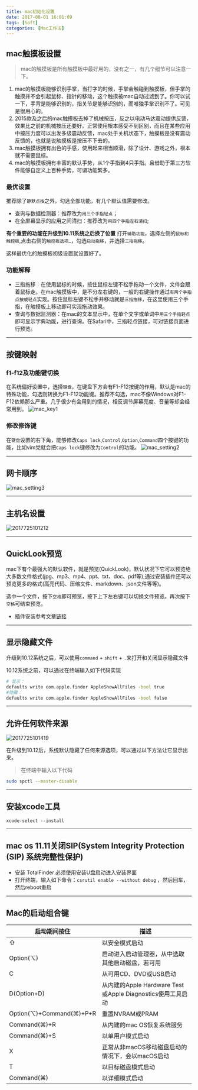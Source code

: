 ```yaml
---
title: mac初始化设置
date: 2017-08-01 16:01:09
tags: [Soft]
categories: [Mac工作法]
---
```


## mac触摸板设置
> mac的触摸板是所有触摸板中最好用的，没有之一，有几个细节可以注意一下。

1. mac的触摸板能够识别手掌，当打字的时候，手掌会触碰到触摸板，但手掌的触摸并不会引起鼠标、指针的移动，这个触摸被mac自动过滤到了。你可以试一下，手背是能够识别的，指关节是能够识别的，而唯独手掌识别不了。可见是很用心的。
2. 2015款及之后的mac触摸板去掉了机械按压，反之以电动马达震动提供反馈，效果比之前的机械按压还要好。正常使用根本感受不到区别，而且在某些应用中按压力度可以出发多级震动反馈，mac处于关机状态下，触摸板是没有震动反馈的，也就是说触摸板是按压不下去的。
3. mac触摸板拥有出色的手感，使用起来相当顺滑，除了设计、游戏之外，根本就不需要鼠标。
4. mac的触摸板拥有丰富的默认手势，从1个手指到4只手指。且借助于第三方软件能够自定义上百种手势，可谓功能繁多。

### 最优设置

推荐除了`静默点按`之外，勾选全部功能，有几个默认值需要修改。

* 查询与数据检测器：推荐改为`用三个手指轻点`；
* 在全屏幕显示的应用之间清扫：推荐改为`用四个手指左右清扫`;

**有个重要的功能在升级到10.11系统之后换了位置**
打开`辅助功能`，选择左侧的`鼠标和触控板`,点击右侧的`触控板选项…`，勾选`启动拖移`，并选择`三指拖移`。

这样最优化的触摸板初级设置就设置好了。

### 功能解释

* 三指拖移：在使用鼠标的时候，按住鼠标左键不松手拖动一个文件，文件会跟着鼠标走。在mac触摸板中，是不分左右键的，一般的右键操作通过`有两个手指点按或轻点`实现。按住鼠标左键不松手并移动就是`三指拖移`，在这里使用三个手指，在触摸板上移动即可实现拖动效果。
* 查询与数据监测器：在mac的文本显示中，在单个文字或单词中`用三个手指轻点`即可显示字典功能，进行查询。在Safari中，三指轻点链接，可对链接页面进行预览。

---
## 按键映射
### f1-f12及功能键切换
在系统偏好设置中，选择`键盘`，在键盘下方会有F1-F12按键的作用，默认是mac的特殊功能，勾选则转换为F1-F12功能键。推荐不勾选，mac不像Windows对F1-F12依赖那么严重。几乎很少有会用到的情况，相反调节屏幕亮度、音量等却会经常用到。
![mac_key1](mac_setting/mac_key1.jpg)

### 修改修饰键
在`键盘`设置的右下角，能够修改`Caps lock`,`Control`,`Option`,`Command`四个按键的功能，比如vim党就会把`Caps lock`键修改为`Control`的功能。
![mac_setting2](mac_setting/mac_setting2.jpg)

---
## 网卡顺序
![mac_setting3](mac_setting/mac_setting3.jpg)

---
## 主机名设置
![2017725101212](mac_setting/2017725101212.jpg)

---
## QuickLook预览
mac下有个最强大的默认软件，就是预览(QuickLook)，默认状况下它可以预览绝大多数文件格式(jpg、mp3、mp4、ppt、txt、doc、pdf等),通过安装插件还可以预览更多的格式(高亮代码、压缩文件、markdown、json文件等等)。

选中一个文件，按下`空格`即可预览，按下上下左右键可以切换文件预览。再次按下`空格`可结束预览。
- 插件安装参考文章[链接](http://sspai.com/31927)

---
## 显示隐藏文件
升级到10.12系统之后，可以使用`command` + `shift` + `.`来打开和关闭显示隐藏文件

10.12系统之前，可以通过在终端输入如下代码实现

```bash
# 显示：
defaults write com.apple.finder AppleShowAllFiles -bool true
#隐藏：
defaults write com.apple.finder AppleShowAllFiles -bool false
```

---
## 允许任何软件来源
![2017725101419](mac_setting/2017725101419.jpg)

在升级到10.12后，系统默认隐藏了任何来源选项，可以通过以下方法让它显示出来。

> 在终端中输入以下代码

```bash
sudo spctl --master-disable
```

---
## 安装xcode工具
```shell
xcode-select --install
```

---
## mac os 11.11关闭SIP(System Integrity Protection (SIP) 系统完整性保护)

* 安装 TotalFinder 必须使用安装U盘启动进入安装界面
* 打开终端，输入如下命令：`csrutil enable --without debug` ，然后回车，然后reboot重启

---
## Mac的启动组合键

启动期间按住	| 描述
------ | -----
⇧	|以安全模式启动
Option(⌥)	|启动进入启动管理器，从中选取其他启动磁盘，若可用
C	|从可用CD、DVD或USB启动
D(Option+D)   |从内建的Apple Hardware Test或Apple Diagnostics使用工具启动
Option(⌥)+Command(⌘)+P+R	|重置NVRAM或PRAM
Command(⌘)+R	|从内建的mac OS恢复系统服务
Command(⌘)+S	|以单用户模式启动
X	|正常从非macOS移动磁盘启动的情况下，会以macOS启动
T	|以目标磁盘模式启动
Command(⌘)	|以详细模式启动
